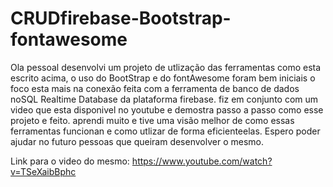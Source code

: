 # CRUDfirebase-Bootstrap-fontawesome
Ola  pessoal desenvolvi um projeto de utlização das ferramentas como esta escrito acima, o uso do BootStrap e do fontAwesome foram bem iniciais o foco esta mais na conexão feita com a ferramenta de banco de dados noSQL Realtime Database da plataforma firebase. fiz em conjunto com um video que esta disponivel no youtube e demostra passo a passo como esse projeto e feito. aprendi muito e tive uma visão melhor de como essas ferramentas funcionan e como utlizar de forma eficienteelas. Espero poder ajudar no futuro pessoas que queiram desenvolver o  mesmo. 

Link para o video do mesmo:
https://www.youtube.com/watch?v=TSeXaibBphc
